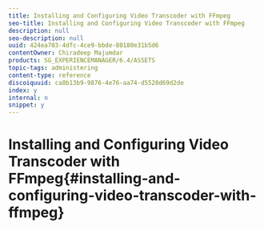```yaml
---
title: Installing and Configuring Video Transcoder with FFmpeg
seo-title: Installing and Configuring Video Transcoder with FFmpeg
description: null
seo-description: null
uuid: 424ea703-4dfc-4ce9-bbde-80180e31b5d6
contentOwner: Chiradeep Majumdar
products: SG_EXPERIENCEMANAGER/6.4/ASSETS
topic-tags: administering
content-type: reference
discoiquuid: ca8b13b9-9876-4e76-aa74-d5520d69d2de
index: y
internal: n
snippet: y
---
```


# Installing and Configuring Video Transcoder with FFmpeg{#installing-and-configuring-video-transcoder-with-ffmpeg}

##

